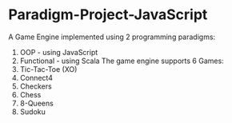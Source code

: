 # Paradigm-Project-JavaScript
A Game Engine implemented using 2 programming paradigms:
1) OOP - using JavaScript
2) Functional - using Scala
The game engine supports 6 Games:
1) Tic-Tac-Toe (XO)
2) Connect4
3) Checkers
4) Chess
5) 8-Queens
6) Sudoku
